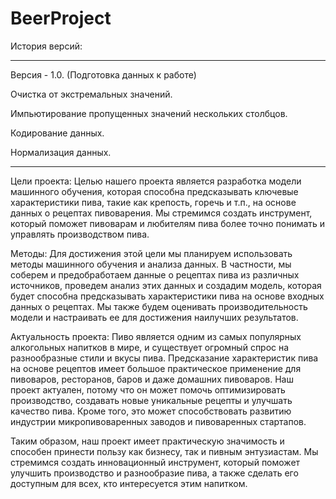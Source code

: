 # BeerProject
История версий:
_______________________________________________________________________
Версия - 1.0. (Подготовка данных к работе)

Очистка от экстремальных значений.

Импьютирование пропущенных значений нескольких столбцов.

Кодирование данных. 

Нормализация данных.

_______________________________________________________________________



Цели проекта: Целью нашего проекта является разработка модели машинного обучения, которая способна предсказывать ключевые характеристики пива, такие как крепость, горечь и т.п., на основе данных о рецептах пивоварения. Мы стремимся создать инструмент, который поможет пивоварам и любителям пива более точно понимать и управлять производством пива.

Методы: Для достижения этой цели мы планируем использовать методы машинного обучения и анализа данных. В частности, мы соберем и предобработаем данные о рецептах пива из различных источников, проведем анализ этих данных и создадим модель, которая будет способна предсказывать характеристики пива на основе входных данных о рецептах. Мы также будем оценивать производительность модели и настраивать ее для достижения наилучших результатов.

Актуальность проекта: Пиво является одним из самых популярных алкогольных напитков в мире, и существует огромный спрос на разнообразные стили и вкусы пива. Предсказание характеристик пива на основе рецептов имеет большое практическое применение для пивоваров, ресторанов, баров и даже домашних пивоваров. Наш проект актуален, потому что он может помочь оптимизировать производство, создавать новые уникальные рецепты и улучшать качество пива. Кроме того, это может способствовать развитию индустрии микропивоваренных заводов и пивоваренных стартапов.

Таким образом, наш проект имеет практическую значимость и способен принести пользу как бизнесу, так и пивным энтузиастам. Мы стремимся создать инновационный инструмент, который поможет улучшить производство и разнообразие пива, а также сделать его доступным для всех, кто интересуется этим напитком.
